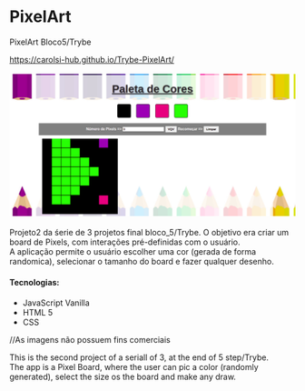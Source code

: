 # PixelArt
PixelArt Bloco5/Trybe

https://carolsi-hub.github.io/Trybe-PixelArt/ <br><br>
<a href="https://carolsi-hub.github.io/Trybe-PixelArt/" target="_blank"><img src="./pixel-art-main.png" width=600px /></a>
<br><br>
Projeto2 da śerie de 3 projetos final bloco_5/Trybe.
O objetivo era criar um board de Pixels, com interações pré-definidas com o usuário.<br>
A aplicação permite o usuário escolher uma cor (gerada de forma randomica), selecionar o tamanho do board e fazer qualquer desenho.

#### Tecnologias: 
- JavaScript Vanilla
- HTML 5
- CSS

//As imagens não possuem fins comerciais

This is the second project of a seriall of 3, at the end of 5 step/Trybe.<br>
The app is a Pixel Board, where the user can pic a color (randomly generated), select the size os the board and make any draw.
